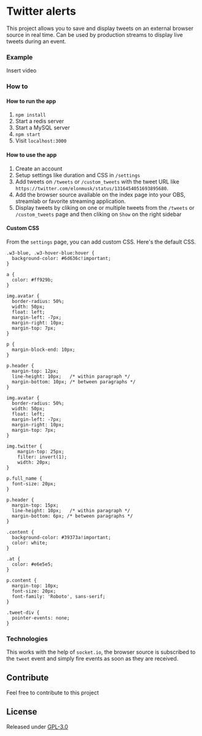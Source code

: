 # Twitter alerts

This project allows you to save and display tweets on an external browser source in real time. Can be used by production streams to display live tweets during an event.

### Example

Insert video

### How to
#### How to run the app
1. `npm install`
2. Start a redis server
3. Start a MySQL server
4. `npm start`
5. Visit `localhost:3000`

#### How to use the app
1. Create an account
2. Setup settings like duration and CSS in `/settings`
3. Add tweets on `/tweets` or `/custom_tweets` with the tweet URL like `https://twitter.com/elonmusk/status/1316454051693895680`.
4. Add the browser source available on the index page into your OBS, streamlab or favorite streaming application.
5. Display tweets by cliking on one or multiple tweets from the `/tweets` or `/custom_tweets` page and then cliking on `Show` on the right sidebar

#### Custom CSS
From the `settings` page, you can add custom CSS. Here's the default CSS.
```
.w3-blue, .w3-hover-blue:hover {
  background-color: #6d636c!important;
}

a {
  color: #ff929b;
}

img.avatar {
  border-radius: 50%;
  width: 50px;
  float: left;
  margin-left: -7px;
  margin-right: 10px;
  margin-top: 7px;
}

p {
  margin-block-end: 10px;
}

p.header {
  margin-top: 12px;
  line-height: 10px;   /* within paragraph */
  margin-bottom: 10px; /* between paragraphs */
}

img.avatar {
  border-radius: 50%;
  width: 50px;
  float: left;
  margin-left: -7px;
  margin-right: 10px;
  margin-top: 7px;
}

img.twitter {
	margin-top: 25px;
	filter: invert(1);
	width: 20px;
}

p.full_name {
  font-size: 20px;
}

p.header {
  margin-top: 15px;
  line-height: 10px;   /* within paragraph */
  margin-bottom: 6px; /* between paragraphs */
}

.content {
  background-color: #39373a!important;
  color: white;
}

.at {
  color: #e6e5e5;
}

p.content {
  margin-top: 10px;
  font-size: 20px;
  font-family: 'Roboto', sans-serif;
}

.tweet-div {
  pointer-events: none;
}
```

### Technologies

This works with the help of `socket.io`, the browser source is subscribed to the `tweet` event and simply fire events as soon as they are received.

## Contribute

Feel free to contribute to this project

## License

Released under [GPL-3.0](https://opensource.org/licenses/GPL-3.0)
